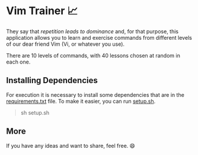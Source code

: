 # Vim Trainer :chart_with_upwards_trend:

They say that _repetition leads to dominance_ and, for that purpose, this application allows you to learn and exercise commands from different levels of our dear friend Vim (Vi, or whatever you use).

There are 10 levels of commands, with 40 lessons chosen at random in each one.

## Installing Dependencies

For execution it is necessary to install some dependencies that are in the [requirements.txt](https://github.com/RuanGOA/vim-trainer/blob/main/requirements.txt) file. To make it easier, you can run [setup.sh](https://github.com/RuanGOA/vim-trainer/blob/main/setup.sh).

> sh setup.sh

## More

If you have any ideas and want to share, feel free. :smile:

